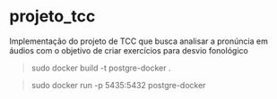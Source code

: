 # projeto_tcc
Implementação do projeto de TCC que busca analisar a pronúncia em áudios com o objetivo de criar exercícios para desvio fonológico

> sudo docker build -t postgre-docker .

> sudo docker run -p 5435:5432 postgre-docker